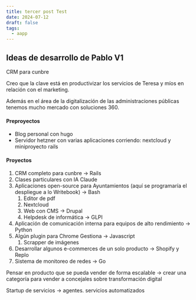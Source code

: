 ```yaml
---
title: tercer post Test
date: 2024-07-12
draft: false
tags:
  - aapp
---
```

## Ideas de desarrollo de Pablo V1 
CRM para cunbre 

Creo que la clave está en productivizar los servicios de Teresa y míos en relación con el marketing. 

Además en el área de la digitalización de las administraciones públicas tenemos mucho mercado con soluciones 360.

#### Preproyectos
- Blog personal con hugo
- Servidor hetzner con varias aplicaciones corriendo: nextcloud y miniproyecto rails


#### Proyectos
1. CRM completo para cunbre -> Rails
2. Clases particulares con IA Claude
3. Aplicaciones open-source para Ayuntamientos (aquí se programaría el despliegue a lo Writebook) -> Bash
	1. Editor de pdf
	2. Nextcloud
	3. Web con CMS -> Drupal
	4. Helpdesk de informática -> GLPI
4. Aplicación de comunicación interna para equipos de alto rendimiento -> Python
5. Algún plugin para Chrome Gestiona -> Javascript
	1. Scrapper de imágenes
6. Desarrollar algunos e-commerces de un solo producto -> Shopify y Replo
7. Sistema de monitoreo de redes -> Go

Pensar en producto que se pueda vender de forma escalable
-> crear una categoría para vender a concejales sobre transformación digital

Startup de servicios -> agentes. servicios automatizados